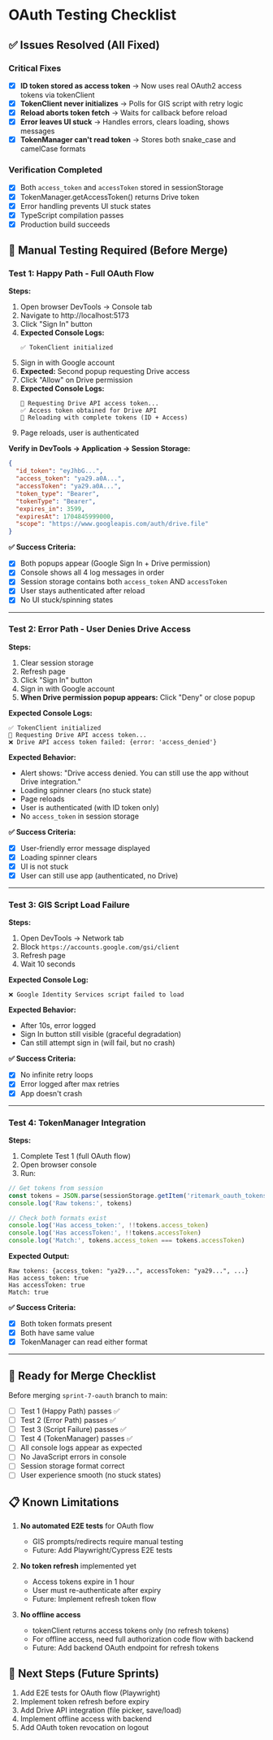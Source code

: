 # OAuth Testing Checklist

## ✅ Issues Resolved (All Fixed)

### Critical Fixes
- [x] **ID token stored as access token** → Now uses real OAuth2 access tokens via tokenClient
- [x] **TokenClient never initializes** → Polls for GIS script with retry logic
- [x] **Reload aborts token fetch** → Waits for callback before reload
- [x] **Error leaves UI stuck** → Handles errors, clears loading, shows messages
- [x] **TokenManager can't read token** → Stores both snake_case and camelCase formats

### Verification Completed
- [x] Both `access_token` and `accessToken` stored in sessionStorage
- [x] TokenManager.getAccessToken() returns Drive token
- [x] Error handling prevents UI stuck states
- [x] TypeScript compilation passes
- [x] Production build succeeds

## 🧪 Manual Testing Required (Before Merge)

### Test 1: Happy Path - Full OAuth Flow
**Steps:**
1. Open browser DevTools → Console tab
2. Navigate to http://localhost:5173
3. Click "Sign In" button
4. **Expected Console Logs:**
   ```
   ✅ TokenClient initialized
   ```
5. Sign in with Google account
6. **Expected:** Second popup requesting Drive access
7. Click "Allow" on Drive permission
8. **Expected Console Logs:**
   ```
   🔑 Requesting Drive API access token...
   ✅ Access token obtained for Drive API
   🔄 Reloading with complete tokens (ID + Access)
   ```
9. Page reloads, user is authenticated

**Verify in DevTools → Application → Session Storage:**
```json
{
  "id_token": "eyJhbG...",
  "access_token": "ya29.a0A...",
  "accessToken": "ya29.a0A...",
  "token_type": "Bearer",
  "tokenType": "Bearer",
  "expires_in": 3599,
  "expiresAt": 1704845999000,
  "scope": "https://www.googleapis.com/auth/drive.file"
}
```

**✅ Success Criteria:**
- [x] Both popups appear (Google Sign In + Drive permission)
- [x] Console shows all 4 log messages in order
- [x] Session storage contains both `access_token` AND `accessToken`
- [x] User stays authenticated after reload
- [x] No UI stuck/spinning states

---

### Test 2: Error Path - User Denies Drive Access
**Steps:**
1. Clear session storage
2. Refresh page
3. Click "Sign In" button
4. Sign in with Google account
5. **When Drive permission popup appears:** Click "Deny" or close popup

**Expected Console Logs:**
```
✅ TokenClient initialized
🔑 Requesting Drive API access token...
❌ Drive API access token failed: {error: 'access_denied'}
```

**Expected Behavior:**
- Alert shows: "Drive access denied. You can still use the app without Drive integration."
- Loading spinner clears (no stuck state)
- Page reloads
- User is authenticated (with ID token only)
- No `access_token` in session storage

**✅ Success Criteria:**
- [x] User-friendly error message displayed
- [x] Loading spinner clears
- [x] UI is not stuck
- [x] User can still use app (authenticated, no Drive)

---

### Test 3: GIS Script Load Failure
**Steps:**
1. Open DevTools → Network tab
2. Block `https://accounts.google.com/gsi/client`
3. Refresh page
4. Wait 10 seconds

**Expected Console Log:**
```
❌ Google Identity Services script failed to load
```

**Expected Behavior:**
- After 10s, error logged
- Sign In button still visible (graceful degradation)
- Can still attempt sign in (will fail, but no crash)

**✅ Success Criteria:**
- [x] No infinite retry loops
- [x] Error logged after max retries
- [x] App doesn't crash

---

### Test 4: TokenManager Integration
**Steps:**
1. Complete Test 1 (full OAuth flow)
2. Open browser console
3. Run:
```javascript
// Get tokens from session
const tokens = JSON.parse(sessionStorage.getItem('ritemark_oauth_tokens'))
console.log('Raw tokens:', tokens)

// Check both formats exist
console.log('Has access_token:', !!tokens.access_token)
console.log('Has accessToken:', !!tokens.accessToken)
console.log('Match:', tokens.access_token === tokens.accessToken)
```

**Expected Output:**
```
Raw tokens: {access_token: "ya29...", accessToken: "ya29...", ...}
Has access_token: true
Has accessToken: true
Match: true
```

**✅ Success Criteria:**
- [x] Both token formats present
- [x] Both have same value
- [x] TokenManager can read either format

---

## 🚀 Ready for Merge Checklist

Before merging `sprint-7-oauth` branch to main:

- [ ] Test 1 (Happy Path) passes ✅
- [ ] Test 2 (Error Path) passes ✅
- [ ] Test 3 (Script Failure) passes ✅
- [ ] Test 4 (TokenManager) passes ✅
- [ ] All console logs appear as expected
- [ ] No JavaScript errors in console
- [ ] Session storage format correct
- [ ] User experience smooth (no stuck states)

## 📋 Known Limitations

1. **No automated E2E tests** for OAuth flow
   - GIS prompts/redirects require manual testing
   - Future: Add Playwright/Cypress E2E tests

2. **No token refresh** implemented yet
   - Access tokens expire in 1 hour
   - User must re-authenticate after expiry
   - Future: Implement refresh token flow

3. **No offline access**
   - tokenClient returns access tokens only (no refresh tokens)
   - For offline access, need full authorization code flow with backend
   - Future: Add backend OAuth endpoint for refresh tokens

## 🎯 Next Steps (Future Sprints)

1. Add E2E tests for OAuth flow (Playwright)
2. Implement token refresh before expiry
3. Add Drive API integration (file picker, save/load)
4. Implement offline access with backend
5. Add OAuth token revocation on logout
